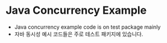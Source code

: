 # Java Concurrency Example
- Java concurrency example code is on test package mainly
- 자바 동시성 예시 코드들은 주로 테스트 패키지에 있습니다.
